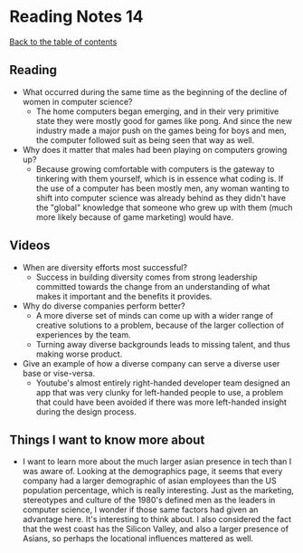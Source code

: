 
# Reading Notes 14

[Back to the table of contents](../README.md)

## Reading

* What occurred during the same time as the beginning of the decline of women in computer science?
  * The home computers began emerging, and in their very primitive state they were mostly good for games like pong. And since the new industry made a major push on the games being for boys and men, the computer followed suit as being seen that way as well.
* Why does it matter that males had been playing on computers growing up?
  * Because growing comfortable with computers is the gateway to tinkering with them yourself, which is in essence what coding is. If the use of a computer has been mostly men, any woman wanting to shift into computer science was already behind as they didn't have the "global" knowledge that someone who grew up with them (much more likely because of game marketing) would have.

## Videos

* When are diversity efforts most successful?
  * Success in building diversity comes from strong leadership committed towards the change from an understanding of what makes it important and the benefits it provides.
* Why do diverse companies perform better?
  * A more diverse set of minds can come up with a wider range of creative solutions to a problem, because of the larger collection of experiences by the team.
  * Turning away diverse backgrounds leads to missing talent, and thus making worse product.
* Give an example of how a diverse company can serve a diverse user base or vise-versa.
  * Youtube's almost entirely right-handed developer team designed an app that was very clunky for left-handed people to use, a problem that could have been avoided if there was more left-handed insight during the design process.

## Things I want to know more about

* I want to learn more about the much larger asian presence in tech than I was aware of. Looking at the demographics page, it seems that every company had a larger demographic of asian employees than the US population percentage, which is really interesting. Just as the marketing, stereotypes and culture of the 1980's defined men as the leaders in computer science, I wonder if those same factors had given an advantage here. It's interesting to think about. I also considered the fact that the west coast has the Silicon Valley, and also a larger presence of Asians, so perhaps the locational influences mattered as well.
